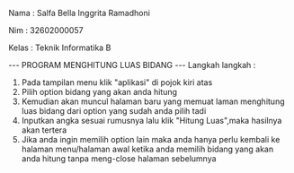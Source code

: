 Nama : Salfa Bella Inggrita Ramadhoni

Nim    : 32602000057

Kelas  : Teknik Informatika B

--- PROGRAM MENGHITUNG LUAS BIDANG ---
Langkah langkah :
1. Pada tampilan menu klik "aplikasi" di pojok kiri atas
2. Pilih option bidang yang akan anda hitung
3. Kemudian akan muncul halaman baru yang memuat laman menghitung luas bidang dari option yang sudah anda pilih tadi
4. Inputkan angka sesuai rumusnya lalu klik "Hitung Luas",maka hasilnya akan tertera
5. Jika anda ingin memilih option lain maka anda hanya perlu kembali ke halaman menu/halaman awal ketika anda memilih bidang yang akan anda hitung tanpa meng-close halaman sebelumnya
